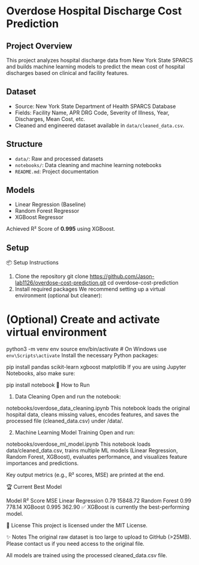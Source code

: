 # Overdose Hospital Discharge Cost Prediction

## Project Overview
This project analyzes hospital discharge data from New York State SPARCS and builds machine learning models to predict the mean cost of hospital discharges based on clinical and facility features.

## Dataset
- Source: New York State Department of Health SPARCS Database
- Fields: Facility Name, APR DRG Code, Severity of Illness, Year, Discharges, Mean Cost, etc.
- Cleaned and engineered dataset available in `data/cleaned_data.csv`.

## Structure
- `data/`: Raw and processed datasets
- `notebooks/`: Data cleaning and machine learning notebooks
- `README.md`: Project documentation

## Models
- Linear Regression (Baseline)
- Random Forest Regressor
- XGBoost Regressor

Achieved R² Score of **0.995** using XGBoost.

## Setup
📦 Setup Instructions
1. Clone the repository
git clone https://github.com/Jason-lab1126/overdose-cost-prediction.git
cd overdose-cost-prediction
2. Install required packages
We recommend setting up a virtual environment (optional but cleaner):

# (Optional) Create and activate virtual environment
python3 -m venv env
source env/bin/activate  # On Windows use `env\Scripts\activate`
Install the necessary Python packages:

pip install pandas scikit-learn xgboost matplotlib
If you are using Jupyter Notebooks, also make sure:

pip install notebook
🚀 How to Run
1. Data Cleaning
Open and run the notebook:

notebooks/overdose_data_cleaning.ipynb
This notebook loads the original hospital data, cleans missing values, encodes features, and saves the processed file (cleaned_data.csv) under /data/.

2. Machine Learning Model Training
Open and run:

notebooks/overdose_ml_model.ipynb
This notebook loads data/cleaned_data.csv, trains multiple ML models (Linear Regression, Random Forest, XGBoost), evaluates performance, and visualizes feature importances and predictions.

Key output metrics (e.g., R² scores, MSE) are printed at the end.

🏆 Current Best Model

Model	R² Score	MSE
Linear Regression	0.79	15848.72
Random Forest	0.99	778.14
XGBoost	0.995	362.90
✅ XGBoost is currently the best-performing model.

📜 License
This project is licensed under the MIT License.

✨ Notes
The original raw dataset is too large to upload to GitHub (>25MB). Please contact us if you need access to the original file.

All models are trained using the processed cleaned_data.csv file.

